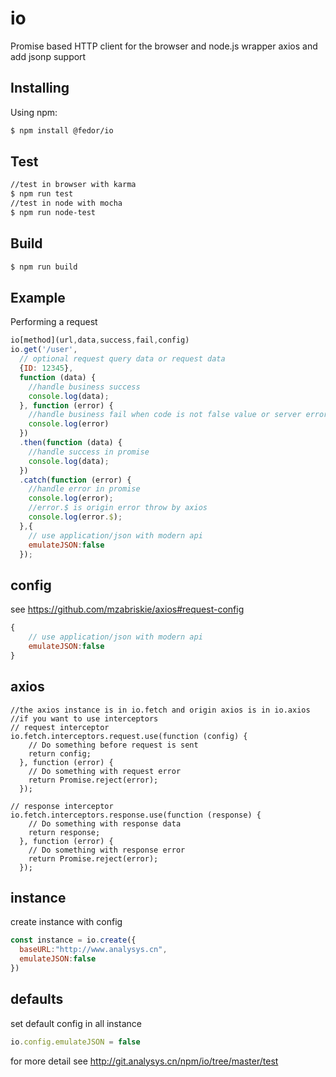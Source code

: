 # io

Promise based HTTP client for the browser and node.js wrapper axios and add jsonp support

## Installing

Using npm:

```bash
$ npm install @fedor/io
```

## Test
```bash
//test in browser with karma
$ npm run test
//test in node with mocha
$ npm run node-test
```

## Build
```bash
$ npm run build
```

## Example

Performing a request

```js
io[method](url,data,success,fail,config)
io.get('/user',
  // optional request query data or request data
  {ID: 12345},
  function (data) {
    //handle business success
    console.log(data);
  }, function (error) {
    //handle business fail when code is not false value or server error
    console.log(error)
  })
  .then(function (data) {
    //handle success in promise
    console.log(data);
  })
  .catch(function (error) {
    //handle error in promise
    console.log(error);
    //error.$ is origin error throw by axios
    console.log(error.$);
  },{
    // use application/json with modern api
    emulateJSON:false
  });
```

## config
see <https://github.com/mzabriskie/axios#request-config>
```js
{
    // use application/json with modern api
    emulateJSON:false
}
```

## axios

```
//the axios instance is in io.fetch and origin axios is in io.axios
//if you want to use interceptors
// request interceptor
io.fetch.interceptors.request.use(function (config) {
    // Do something before request is sent
    return config;
  }, function (error) {
    // Do something with request error
    return Promise.reject(error);
  });

// response interceptor
io.fetch.interceptors.response.use(function (response) {
    // Do something with response data
    return response;
  }, function (error) {
    // Do something with response error
    return Promise.reject(error);
  });

```
## instance
create instance with config
```js
const instance = io.create({
  baseURL:"http://www.analysys.cn",
  emulateJSON:false
})
```
## defaults
set default config in all instance
```js
io.config.emulateJSON = false
```

for more detail see <http://git.analysys.cn/npm/io/tree/master/test>
